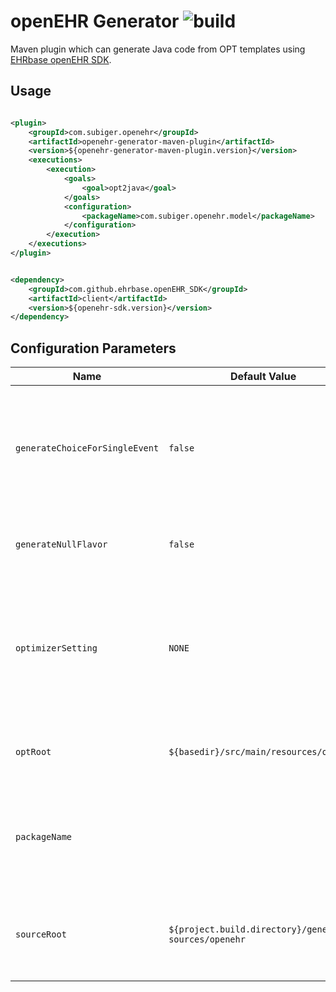 # openEHR Generator ![build](https://github.com/subigre/openehr-generator-maven-plugin/workflows/build/badge.svg) 

Maven plugin which can generate Java code from OPT templates
using [EHRbase openEHR SDK](https://github.com/ehrbase/openEHR_SDK).

## Usage

```xml

<plugin>
    <groupId>com.subiger.openehr</groupId>
    <artifactId>openehr-generator-maven-plugin</artifactId>
    <version>${openehr-generator-maven-plugin.version}</version>
    <executions>
        <execution>
            <goals>
                <goal>opt2java</goal>
            </goals>
            <configuration>
                <packageName>com.subiger.openehr.model</packageName>
            </configuration>
        </execution>
    </executions>
</plugin>
```

```xml

<dependency>
    <groupId>com.github.ehrbase.openEHR_SDK</groupId>
    <artifactId>client</artifactId>
    <version>${openehr-sdk.version}</version>
</dependency>
```

## Configuration Parameters

| Name | Default Value | Description |
| --- | --- | --- |
| `generateChoiceForSingleEvent` | `false` | Whether or not to generate `Choice` for a single `EVENT`. If `false` only `POINT_EVENT` will be generated. |
| `generateNullFlavor` | `false` | Whether or not to generate null flavor fields. |
| `optimizerSetting` | `NONE` | Defines if nodes which belong to an archetype and are single valued generate a new class. |
| `optRoot` | `${basedir}/src/main/resources/opt` | The directory where templates are stored. |
| `packageName` | | **Required** - The package under which the source files will be generated. |
| `sourceRoot` | `${project.build.directory}/generated-sources/openehr` | The directory where the generated Java source files are created. |
